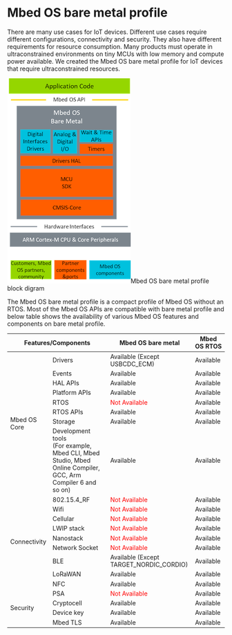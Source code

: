 # Mbed OS bare metal profile

There are many use cases for IoT devices. Different use cases require different configurations, connectivity and security. They also have different requirements for resource consumption. Many products must operate in ultraconstrained environments on tiny MCUs with low memory and compute power available. We created the Mbed OS bare metal profile for IoT devices that require ultraconstrained resources.

<span class="images">![Mbed OS bare metal profile block diagram](../../images/bare_metal_block_diagram.png)<span>Mbed OS bare metal profile block digram</span></span>

The Mbed OS bare metal profile is a compact profile of Mbed OS without an RTOS. Most of the Mbed OS APIs are compatible with bare metal profile and below table shows the availability of various Mbed OS features and components on bare metal profile.

<table>
    <thead>
        <tr>
            <th colspan="2">Features/Components</th>
            <th>Mbed OS bare metal</th>
            <th> Mbed OS RTOS</th>
        </tr>
    </thead>
    <tbody>
        <tr>
            <td rowspan="8">Mbed OS Core</td>
            <td >Drivers</td>
            <td>Available (Except USBCDC_ECM)</td>
            <td>Available</td>
        </tr>
        <tr>        
            <td >Events</td>
            <td>Available</span></td>
            <td>Available</td>
        </tr>
        <tr>        
            <td >HAL APIs</td>
            <td>Available</span></td>
            <td>Available</td>
        </tr>
        <tr>        
            <td >Platform APIs</td>
            <td>Available</span></td>
            <td>Available</td>
        </tr>
        <tr>        
            <td >RTOS</td>
            <td><span style="color:red">Not Available</span></span></td>
            <td>Available</td>
        </tr>  
                <tr>        
            <td >RTOS APIs</td>
            <td>Available</td>
            <td>Available</td>
        </tr> 
        <tr>        
            <td >Storage</td>
            <td>Available</td>
            <td>Available</td>
        </tr> 
        <tr>        
            <td >Development tools<br> (For example, Mbed CLI, Mbed Studio, Mbed Online Compiler, GCC, Arm Compiler 6 and so on)</td>
            <td>Available</td>
            <td>Available</td>
        </tr>      
        <tr>
            <td rowspan="9">Connectivity</td>
            <td >802.15.4_RF</td>
            <td><span style="color:red">Not Available</span></td>
            <td>Available</td>
        </tr>
        <tr>
            <td>Wifi</td>
            <td><span style="color:red">Not Available</span></td>
            <td>Available</td>
        </tr>
        <tr>
            <td>Cellular</td>
            <td><span style="color:red">Not Available</span></td>
            <td>Available</td>
        </tr>
        <tr>
            <td>LWIP stack</td>
            <td><span style="color:red">Not Available</span></td>
            <td>Available</td>
        </tr>
        <tr>
            <td>Nanostack</td>
            <td><span style="color:red">Not Available</span></td>
            <td>Available</td>
        </tr>
        <tr>
            <td>Network Socket</td>
            <td><span style="color:red">Not Available</span></td>
            <td>Available</td>
        </tr>
        </tr>
        <tr>
            <td>BLE</td>
            <td>Available (Except<br> TARGET_NORDIC_CORDIO)</td>
            <td>Available</td>
        </tr>    
        <tr>
            <td>LoRaWAN</td>
            <td>Available</td>
            <td>Available</td>
        </tr>  
        <tr>
            <td>NFC</td>
            <td>Available</td>
            <td>Available</td>
        </tr>
        <tr>
            <td rowspan="4">Security</td>
            <td>PSA</td>
            <td><span style="color:red">Not Available</span></td>
            <td>Available</td>
        </tr>
        <tr>
            <td>Cryptocell</td>
            <td>Available</td>
            <td>Available</td>
        </tr> 
        <tr>
            <td>Device key</td>
            <td>Available</td>
            <td>Available</td>
        </tr>  
        <tr>
            <td>Mbed TLS</td>
            <td>Available</td>
            <td>Available</td>
        </tr>
    </tbody>
</table>